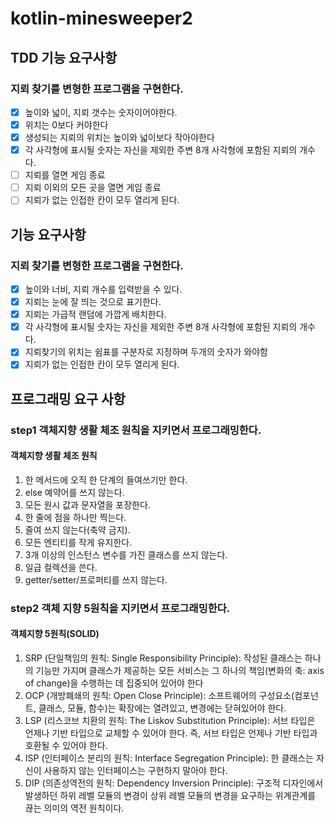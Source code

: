 # kotlin-minesweeper2

## TDD 기능 요구사항
### 지뢰 찾기를 변형한 프로그램을 구현한다.
-[x] 높이와 넓이, 지뢰 갯수는 숫자이어야한다.
-[x] 위치는 0보다 커야한다
-[x] 생성되는 지뢰의 위치는 높이와 넓이보다 작아야한다
-[x] 각 사각형에 표시될 숫자는 자신을 제외한 주변 8개 사각형에 포함된 지뢰의 개수다.
-[ ] 지뢰를 열면 게임 종료
-[ ] 지뢰 이외의 모든 곳을 열면 게임 종료
-[ ] 지뢰가 없는 인접한 칸이 모두 열리게 된다.

## 기능 요구사항
### 지뢰 찾기를 변형한 프로그램을 구현한다.
-[x] 높이와 너비, 지뢰 개수를 입력받을 수 있다.
-[x] 지뢰는 눈에 잘 띄는 것으로 표기한다.
-[x] 지뢰는 가급적 랜덤에 가깝게 배치한다.
-[x] 각 사각형에 표시될 숫자는 자신을 제외한 주변 8개 사각형에 포함된 지뢰의 개수다.
-[x] 지뢰찾기의 위치는 쉼표를 구분자로 지정하며 두개의 숫자가 와야함
-[x] 지뢰가 없는 인접한 칸이 모두 열리게 된다.

## 프로그래밍 요구 사항
### step1 객체지향 생활 체조 원칙을 지키면서 프로그래밍한다.

#### 객체지향 생활 체조 원칙
1. 한 메서드에 오직 한 단계의 들여쓰기만 한다.
2. else 예약어를 쓰지 않는다.
3. 모든 원시 값과 문자열을 포장한다.
4. 한 줄에 점을 하나만 찍는다.
5. 줄여 쓰지 않는다(축약 금지).
6. 모든 엔티티를 작게 유지한다.
7. 3개 이상의 인스턴스 변수를 가진 클래스를 쓰지 않는다.
8. 일급 컬렉션을 쓴다.
9. getter/setter/프로퍼티를 쓰지 않는다.

### step2 객체 지향 5원칙을 지키면서 프로그래밍한다.
#### 객체지향 5원칙(SOLID)
1. SRP (단일책임의 원칙: Single Responsibility Principle): 작성된 클래스는 하나의 기능만 가지며 클래스가 제공하는 모든 서비스는 그 하나의 책임(변화의 축: axis of change)을 수행하는 데 집중되어 있어야 한다
2. OCP (개방폐쇄의 원칙: Open Close Principle): 소프트웨어의 구성요소(컴포넌트, 클래스, 모듈, 함수)는 확장에는 열려있고, 변경에는 닫혀있어야 한다.
3. LSP (리스코브 치환의 원칙: The Liskov Substitution Principle): 서브 타입은 언제나 기반 타입으로 교체할 수 있어야 한다. 즉, 서브 타입은 언제나 기반 타입과 호환될 수 있어야 한다.
4. ISP (인터페이스 분리의 원칙: Interface Segregation Principle): 한 클래스는 자신이 사용하지 않는 인터페이스는 구현하지 말아야 한다.
5. DIP (의존성역전의 원칙: Dependency Inversion Principle): 구조적 디자인에서 발생하던 하위 레벨 모듈의 변경이 상위 레벨 모듈의 변경을 요구하는 위계관계를 끊는 의미의 역전 원칙이다.